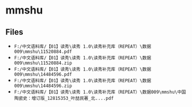 # mmshu

## Files

- `F:/中文语料库/【01】读秀\读秀 1.0\读秀补充库（REPEAT）\数据009\mmshu\11520884.pdf`
- `F:/中文语料库/【01】读秀\读秀 1.0\读秀补充库（REPEAT）\数据009\mmshu\11520884.zip`
- `F:/中文语料库/【01】读秀\读秀 1.0\读秀补充库（REPEAT）\数据009\mmshu\14484596.pdf`
- `F:/中文语料库/【01】读秀\读秀 1.0\读秀补充库（REPEAT）\数据009\mmshu\14484596.zip`
- `F:/中文语料库/【01】读秀\读秀 1.0\读秀补充库（REPEAT）\数据009\mmshu\中国陶瓷史：增订版_12815353_叶喆民著_北....pdf`
